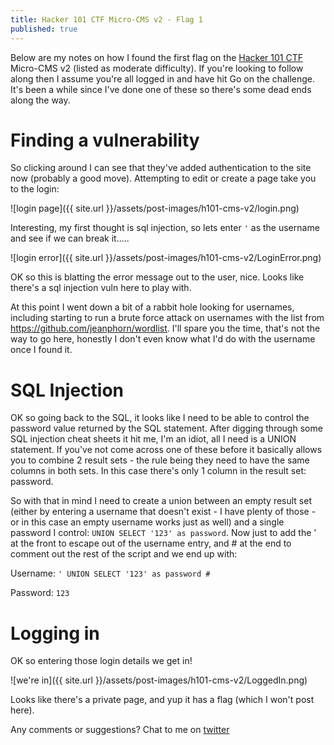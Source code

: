 ```yaml
---
title: Hacker 101 CTF Micro-CMS v2 - Flag 1
published: true
---
```


Below are my notes on how I found the first flag on the [Hacker 101 CTF](https://ctf.hacker101.com/) Micro-CMS v2 (listed as moderate difficulty). If you're looking to follow along then I assume you're all logged in and have hit Go on the challenge. It's been a while since I've done one of these so there's some dead ends along the way.

# Finding a vulnerability

So clicking around I can see that they've added authentication to the site now (probably a good move). Attempting to edit or create a page take you to the login:

![login page]({{ site.url }}/assets/post-images/h101-cms-v2/login.png)

Interesting, my first thought is sql injection, so lets enter `'` as the username and see if we can break it.....

![login error]({{ site.url }}/assets/post-images/h101-cms-v2/LoginError.png)

OK so this is blatting the error message out to the user, nice. Looks like there's a sql injection vuln here to play with.

At this point I went down a bit of a rabbit hole looking for usernames, including starting to run a brute force attack on usernames with the list from https://github.com/jeanphorn/wordlist. I'll spare you the time, that's not the way to go here, honestly I don't even know what I'd do with the username once I found it.

# SQL Injection

OK so going back to the SQL, it looks like I need to be able to control the password value returned by the SQL statement. After digging through some SQL injection cheat sheets it hit me, I'm an idiot, all I need is a UNION statement. If you've not come across one of these before it basically allows you to combine 2 result sets - the rule being they need to have the same columns in both sets. In this case there's only 1 column in the result set: password.

So with that in mind I need to create a union between an empty result set (either by entering a username that doesn't exist - I have plenty of those - or in this case an empty username works just as well) and a single password I control: `UNION SELECT '123' as password`. Now just to add the ' at the front to escape out of the username entry, and # at the end to comment out the rest of the script and we end up with:

Username: `' UNION SELECT '123' as password #`

Password: `123`

# Logging in

OK so entering those login details we get in!

![we're in]({{ site.url }}/assets/post-images/h101-cms-v2/LoggedIn.png)

Looks like there's a private page, and yup it has a flag (which I won't post here).

Any comments or suggestions? Chat to me on [twitter](https://twitter.com/RuddlesDev)
